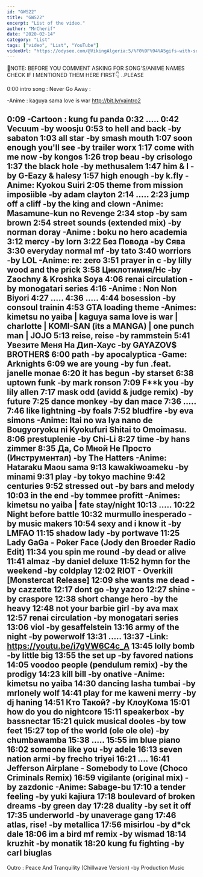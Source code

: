```yaml
---
id: "GWS22"
title: "GWS22"
excerpt: "List of the video."
author: "MrCherif"
date: "2020-02-14"
category: "List"
tags: ["video", "List", "YouTube"]
videoUrl: "https://odysee.com/@VikingAlgeria:5/%F0%9F%94%A5gifs-with-sound-coub-mix-!-22-%E2%9A%A1%EF%B8%8F:0"
---
```

📌NOTE:
BEFORE YOU COMMENT ASKING FOR SONG'S/ANIME NAMES CHECK IF I MENTIONED THEM HERE FIRST👇 ..PLEASE

0:00 intro song : Never Go Away :

-Anime : kaguya sama love is war
http://bit.ly/vaintro2

0:09 -Cartoon : kung fu panda
0:32 .....
0:42 Vecuum -by woosju
0:53 to hell and back -by sabaton
1:03 all star -by smash mouth
1:07 soon enough you'll see -by trailer worx
1:17 come with me now -by kongos
1:26 trop beau -by crisologo
1:37 the black hole -by methusalem
1:47 him & I -by G-Eazy & halesy
1:57 high enough -by k.fly
-Anime: Kyokou Suiri
2:05 theme from mission imposiible -by adam clayton
2:14 .....
2:23 jump off a cliff -by the king and clown
-Anime: Masamune-kun no Revenge
2:34 stop -by sam brown
2:54 street sounds (extended mix) -by norman doray
-Anime : boku no hero academia
3:12 mercy -by lorn
3:22 Без Повода -by Сява
3:30 everyday normal mf -by tato
3:40 worriors -by LOL
-Anime: re: zero
3:51 prayer in c -by lilly wood and the prick
3:58 Циклотимия/Нс -by Zaochny & Kroshka Soya
4:06 renai circulation -by monogatari series
4:16
-Anime : Non Non Biyori
4:27 .....
4:36 .....
4:44 bosession -by consoul trainin
4:53 GTA loading theme
-Animes: kimetsu no yaiba | kaguya sama love is war | charlotte | KOMI-SAN (its a MANGA) | one punch man | JOJO
5:13 reise, reise -by rammstein
5:41 Увезите Меня На Дип-Хаус -by GAYAZOV$ BROTHER$
6:00 path -by apocalyptica
-Game: Arknights
6:09 we are young -by fun .feat. janelle monae
6:20 it has begun -by starset
6:38 uptown funk -by mark ronson
7:09 F**k you -by lily allen
7:17 mask odd (avidd & judge remix) -by future
7:25 dance monkey -by dan mace
7:36 .....
7:46 like lightning -by foals
7:52 bludfire -by eva simons
-Anime: Itai no wa Iya nano de Bougyoryoku ni Kyokufuri Shitai to Omoimasu.
8:06 prestuplenie -by Chi-Li
8:27 time -by hans zimmer
8:35 Да, Со Мной Не Просто (Инструментал) -by The Hatters
-Anime: Hataraku Maou sama
9:13 kawakiwoameku -by minami
9:31 play -by tokyo machine
9:42 centuries
9:52 stressed out -by bars and melody
10:03 in the end -by tommee profitt
-Animes: kimetsu no yaiba | fate stay/night
10:13 .....
10:22 Night before battle
10:32 murmullo inesperado -by music makers
10:54 sexy and i know it -by LMFAO
11:15 shadow lady -by portwave
11:25 Lady GaGa - Poker Face (Jody den Broeder Radio Edit)
11:34 you spin me round -by dead or alive
11:41 almaz -by daniel deluxe
11:52 hymn for the weekend -by coldplay
12:02 RIOT - Overkill [Monstercat Release]
12:09 she wants me dead -by cazzette
12:17 dont go -by yazoo
12:27 shine -by craspore
12:38 short change hero -by the heavy
12:48 not your barbie girl -by ava max
12:57 renai circulation -by monogatari series
13:06 viol -by gesaffelstein
13:16 army of the night -by powerwolf
13:31 .....
13:37
-Link: https://youtu.be/i7gVW6C4c_A
13:45 lolly bomb -by little big
13:55 the set up -by favored nations
14:05 voodoo people (pendulum remix) -by the prodigy
14:23 kill bill -by onative
-Anime: kimetsu no yaiba
14:30 dancing lasha tumbai -by mrlonely wolf
14:41 play for me kaweni merry -by dj haning
14:51 Кто Такой? -by КлоуКома
15:01 how do you do nightcore
15:11 speakerbox -by bassnectar
15:21 quick musical dooles -by tow feet
15:27 top of the world (ole ole ole) -by chumbawamba
15:38 .....
15:55 im blue piano
16:02 someone like you -by adele
16:13 seven nation armi -by frecho triyei
16:21 ....
16:41 Jefferson Airplane - Somebody to Love (Choco Criminals Remix)
16:59 vigilante (original mix) -by zazdonic
-Anime: Sabage-bu
17:10 a tender feeling -by yuki kajiura
17:18 boulevard of broken dreams -by green day
17:28 duality -by set it off
17:35 underworld -by unaverage gang
17:46 atlas, rise! -by metallica
17:56 misirlou -by d*ck dale
18:06 im a bird mf remix -by wismad
18:14 kruzhit -by monatik
18:20 kung fu fighting -by carl biuglas
----
Outro : Peace And Tranquility (Chillwave Version) -by Production Music